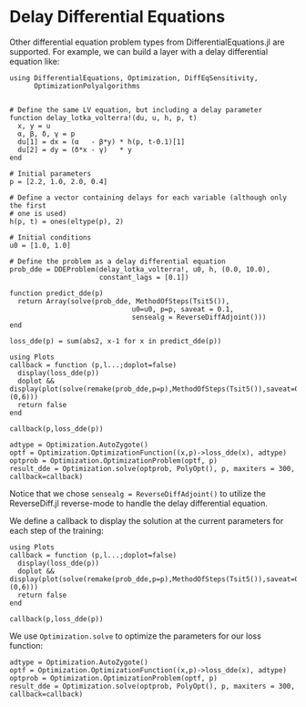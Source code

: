 # Delay Differential Equations

Other differential equation problem types from DifferentialEquations.jl are
supported. For example, we can build a layer with a delay differential equation
like:

```@example dde
using DifferentialEquations, Optimization, DiffEqSensitivity,
      OptimizationPolyalgorithms


# Define the same LV equation, but including a delay parameter
function delay_lotka_volterra!(du, u, h, p, t)
  x, y = u
  α, β, δ, γ = p
  du[1] = dx = (α   - β*y) * h(p, t-0.1)[1]
  du[2] = dy = (δ*x - γ)   * y
end

# Initial parameters
p = [2.2, 1.0, 2.0, 0.4]

# Define a vector containing delays for each variable (although only the first
# one is used)
h(p, t) = ones(eltype(p), 2)

# Initial conditions
u0 = [1.0, 1.0]

# Define the problem as a delay differential equation
prob_dde = DDEProblem(delay_lotka_volterra!, u0, h, (0.0, 10.0),
                      constant_lags = [0.1])

function predict_dde(p)
  return Array(solve(prob_dde, MethodOfSteps(Tsit5()),
                              u0=u0, p=p, saveat = 0.1,
                              sensealg = ReverseDiffAdjoint()))
end

loss_dde(p) = sum(abs2, x-1 for x in predict_dde(p))

using Plots
callback = function (p,l...;doplot=false)
  display(loss_dde(p))
  doplot && display(plot(solve(remake(prob_dde,p=p),MethodOfSteps(Tsit5()),saveat=0.1),ylim=(0,6)))
  return false
end

callback(p,loss_dde(p))

adtype = Optimization.AutoZygote()
optf = Optimization.OptimizationFunction((x,p)->loss_dde(x), adtype)
optprob = Optimization.OptimizationProblem(optf, p)
result_dde = Optimization.solve(optprob, PolyOpt(), p, maxiters = 300, callback=callback)
```

Notice that we chose `sensealg = ReverseDiffAdjoint()` to utilize the ReverseDiff.jl
reverse-mode to handle the delay differential equation.

We define a callback to display the solution at the current parameters for each step of the training:

```@example dde
using Plots
callback = function (p,l...;doplot=false)
  display(loss_dde(p))
  doplot && display(plot(solve(remake(prob_dde,p=p),MethodOfSteps(Tsit5()),saveat=0.1),ylim=(0,6)))
  return false
end

callback(p,loss_dde(p))
```

We use `Optimization.solve` to optimize the parameters for our loss function:

```@example dde
adtype = Optimization.AutoZygote()
optf = Optimization.OptimizationFunction((x,p)->loss_dde(x), adtype)
optprob = Optimization.OptimizationProblem(optf, p)
result_dde = Optimization.solve(optprob, PolyOpt(), p, maxiters = 300, callback=callback)
```
